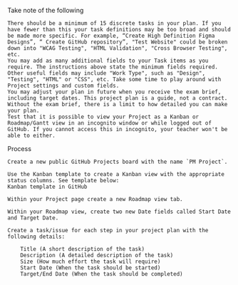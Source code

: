 Take note of the following

    There should be a minimum of 15 discrete tasks in your plan. If you have fewer than this your task definitions may be too broad and should be made more specific. For example, “Create High Definition Figma Designs”, “ Create GitHub repository”, "Test Website" could be broken down into "WCAG Testing", "HTML Validation", "Cross Browser Testing", etc.
    You may add as many additional fields to your Task items as you require. The instructions above state the minimum fields required. Other useful fields may include "Work Type", such as "Design", "Testing", "HTML" or "CSS", etc. Take some time to play around with Project settings and custom fields.
    You may adjust your plan in future when you receive the exam brief, including target dates. This project plan is a guide, not a contract. Without the exam brief, there is a limit to how detailed you can make your plan.
    Test that it is possible to view your Project as a Kanban or Roadmap/Gantt view in an incognito window or while logged out of GitHub. If you cannot access this in incognito, your teacher won't be able to either.

Process

    Create a new public GitHub Projects board with the name `PM Project`.

    Use the Kanban template to create a Kanban view with the appropriate status columns. See template below:
    Kanban template in GitHub

    Within your Project page create a new Roadmap view tab.

    Within your Roadmap view, create two new Date fields called Start Date and Target Date.

    Create a task/issue for each step in your project plan with the following details:

        Title (A short description of the task)
        Description (A detailed description of the task)
        Size (How much effort the task will require)
        Start Date (When the task should be started)
        Target/End Date (When the task should be completed)
